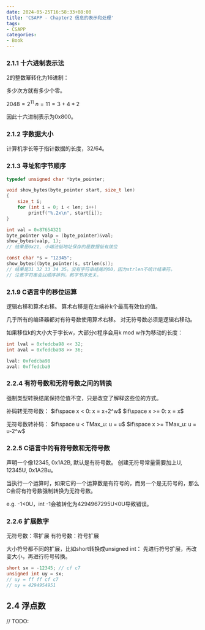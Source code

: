 ```yaml
---
date: 2024-05-25T16:58:33+08:00
title: 'CSAPP - Chapter2 信息的表示和处理'
tags:
- CSAPP
categories:
- Book
---
```


### 2.1.1 十六进制表示法

2的整数幂转化为16进制：

多少次方就有多少个零。

$2048 = 2^{11}$
$n = 11 = 3 +4*2$

因此十六进制表示为0x800。

### 2.1.2 字数据大小

计算机字长等于指针数据的长度，32/64。

### 2.1.3 寻址和字节顺序

```c
typedef unsigned char *byte_pointer;

void show_bytes(byte_pointer start, size_t len)
{
	size_t i;
	for (int i = 0; i < len; i++)
		printf("%.2x\n", start[i]);
}

int val = 0x87654321
byte_pointer valp = (byte_pointer)&val;
show_bytes(valp, 1);
// 结果是0x21, 小端法低地址保存的是数据低有效位

const char *s = "12345";
show_bytes((byte_pointer)s, strlen(s));
// 结果是31 32 33 34 35。没有字符串结尾的00，因为strlen不统计结束符。
// 注意字符串会以顺序排列，和字节序无关。
```

### 2.1.9 C语言中的移位运算

逻辑右移和算术右移。
算术右移是在左端补k个最高有效位的值。

几乎所有的编译器都对有符号数使用算术右移。
对无符号数必须是逻辑右移动。

如果移位k的大小大于字长w，大部分c程序会用k mod w作为移动的长度：

```c
int lval = 0xfedcba98 << 32;
int aval = 0xfedcba98 >> 36;

lval: 0xfedcba98
aval: 0xffedcba9
```

### 2.2.4 有符号数和无符号数之间的转换

强制类型转换结尾保持位值不变，只是改变了解释这些位的方式。

补码转无符号数：
$if\space x < 0: x = x+2^w$
$if\space x >= 0: x = x$

无符号数转补码：
$if\space u < TMax_u: u = u$
$if\space x >= TMax_u: u = u-2^w$

### 2.2.5 C语言中的有符号数和无符号数

声明一个像12345, 0x1A2B, 默认是有符号数。
创建无符号常量需要加上U, 12345U, 0x1A2Bu。

当执行一个运算时，如果它的一个运算数是有符号的，而另一个是无符号的，那么C会将有符号数强制转换为无符号数。

e.g. -1<0U，int -1会被转化为4294967295U<0U导致错误。

### 2.2.6 扩展数字

无符号数：零扩展
有符号数：符号扩展

大小符号都不同的扩展，比如short转换成unsigned int：
先进行符号扩展，再改变大小，再进行符号转换。

```c
short sx = -12345; // cf c7
unsigned int uy = sx;
// uy = ff ff cf c7
// uy = 4294954951
```

## 2.4 浮点数

// TODO:
